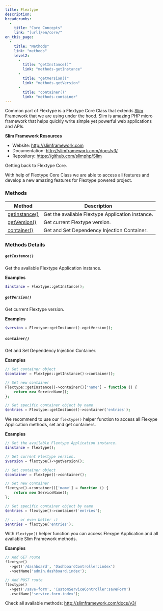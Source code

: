 ```yaml
---
title: Flextype
description:
breadcrumbs:
  -
    title: "Core Concepts"
    link: "[url]/en/core/"
on_this_page:
  -
    title: "Methods"
    link: "methods"
    level2:
      -
        title: "getInstance()"
        link: "methods-getInstance"
      -
        title: "getVersion()"
        link: "methods-getVersion"
      -
        title: "container()"
        link: "methods-container"
---
```


Common part of Flextype is a Flextype Core Class that extends [Slim Framework](http://www.slimframework.com) that we are using under the hood. Slim is amazing PHP micro framework that helps quickly write simple yet powerful web applications and APIs.

**Slim Framework Resources**
* Website: http://slimframework.com
* Documentation: http://slimframework.com/docs/v3/
* Repository: https://github.com/slimphp/Slim

Getting back to Flextype Core.

With help of Flextype Core Class we are able to access all features and develop a new amazing features for Flextype powered project.

### <a name="methods"></a> Methods

<div class="table">
    <table>
        <thead>
            <tr>
                <th>Method</th>
                <th>Description</th>
            </tr>
        </thead>
        <tbody>
            <tr>
                <td><a href="#methods-getInstance">getInstance()</a></td>
                <td>Get the available Flextype Application instance.</td>
            </tr>
            <tr>
                <td><a href="#methods-getVersion">getVersion()</a></td>
                <td>Get current Flextype version.</td>
            </tr>
            <tr>
                <td><a href="#methods-container">container()</a></td>
                <td>Get and Set Dependency Injection Container.</td>
            </tr>
        </tbody>
    </table>
</div>

### Methods Details

##### <a name="methods-getInstance"></a> `getInstance()`

Get the available Flextype Application instance.

**Examples**

```php
$instance = Flextype::getInstance();
```

##### <a name="methods-getVersion"></a> `getVersion()`

Get current Flextype version.

**Examples**

```php
$version = Flextype::getInstance()->getVersion();
```

##### <a name="methods-container"></a> `container()`

Get and Set Dependency Injection Container.

**Examples**

```php
// Get container object
$container = Flextype::getInstance()->container();

// Set new container
Flextype::getInstance()->container()['name'] = function () {
    return new ServiceName();
};

// Get specific container object by name
$entries = Flextype::getInstance()->container('entries');
```

We recommend to use our `flextype()` helper function to access all Flexype Application methods, set and get containers.

**Examples**

```php
// Get the available Flextype Application instance.
$instance = flextype();

// Get current Flextype version.
$version = flextype()->getVersion();

// Get container object
$container = flextype()->container();

// Set new container
flextype()->container()['name'] = function () {
    return new ServiceName();
};

// Get specific container object by name
$entries = flextype()->container('entries');

// ... or even better :)
$entries = flextype('entries');
```

With `flextype()` helper function you can access Flexype Application and all available Slim Framework methods.

**Examples**

```php
// Add GET route
flextype()
  ->get('/dashboard', 'DashboardController:index')
  ->setName('admin.dashboard.index');

// Add POST route
flextype()
  ->get('/save-form', 'CustomServiceController:saveForm')
  ->setName('service.form.index');
```

Check all available methods: http://slimframework.com/docs/v3/

